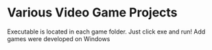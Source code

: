 # Various Video Game Projects

Executable is located in each game folder.
Just click exe and run!
Add games were developed on Windows 
